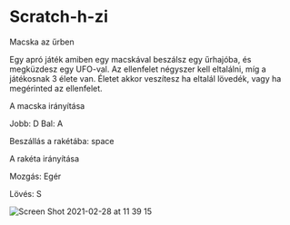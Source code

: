 # Scratch-h-zi

Macska az űrben

Egy apró játék amiben egy macskával beszálsz egy űrhajóba, és megküzdesz egy UFO-val. Az ellenfelet négyszer kell eltalálni, míg a játékosnak 3 élete van. Életet akkor veszítesz ha eltalál lövedék, vagy ha megérinted az ellenfelet. 

A macska irányítása

Jobb: D
Bal: A 

Beszállás a rakétába: space

A rakéta irányítása

Mozgás: Egér

Lövés: S


![Screen Shot 2021-02-28 at 11 39 15](https://user-images.githubusercontent.com/79786910/109415728-a55ac780-79ba-11eb-9fad-4ad76ea3def5.png)
